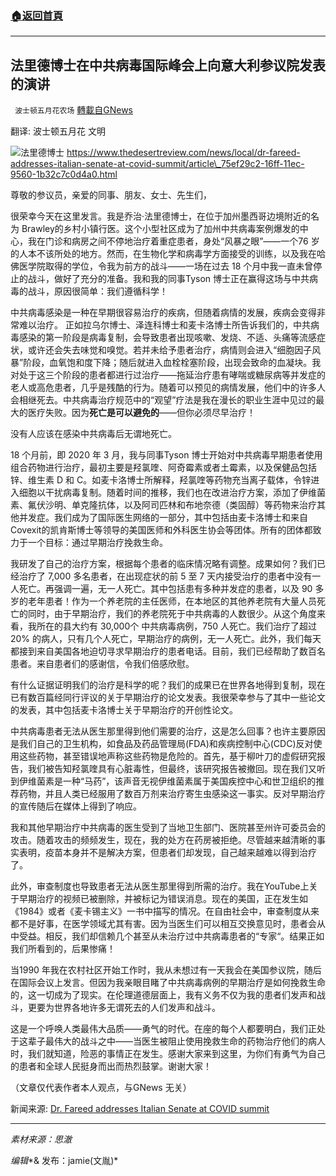 ###  [:house:返回首頁](https://github.com/ourhimalayas/txt)
---


## 法里德博士在中共病毒国际峰会上向意大利参议院发表的演讲
` 波士顿五月花农场` [轉載自GNews](https://gnews.org/zh-hans/1582424/)

翻译: 波士顿五月花  文明

![](https://assets.gnews.org/wp-content/uploads/2021/10/法里德博士在中共病毒国际峰会上向意大利参议院发表的演讲.jpg)法里德博士
https://www.thedesertreview.com/news/local/dr-fareed-addresses-italian-senate-at-covid-summit/article\_75ef29c2-16ff-11ec-9560-1b32c7c0d4a0.html

尊敬的参议员，亲爱的同事、朋友、女士、先生们，

很荣幸今天在这里发言。我是乔治·法里德博士，在位于加州墨西哥边境附近的名为 Brawley的乡村小镇行医。这个小型社区成为了加州中共病毒案例爆发的中心，我在门诊和病房之间不停地治疗着重症患者，身处“风暴之眼”——一个76 岁的人本不该所处的地方。然而，在生物化学和病毒学方面接受的训练，以及我在哈佛医学院取得的学位，令我为前方的战斗——一场在过去 18 个月中我一直未曾停止的战斗，做好了充分的准备。我和我的同事Tyson 博士正在赢得这场与中共病毒的战斗，原因很简单：我们遵循科学！

中共病毒感染是一种在早期很容易治疗的疾病，但随着病情的发展，疾病会变得非常难以治疗。 正如拉乌尔博士、泽连科博士和麦卡洛博士所告诉我们的，中共病毒感染的第一阶段是病毒复制，会导致患者出现咳嗽、发烧、不适、头痛等流感症状，或许还会失去味觉和嗅觉。若并未给予患者治疗，病情则会进入“细胞因子风暴”阶段，血氧饱和度下降；随后就进入血栓栓塞阶段，出现会致命的血凝块。我对处于这三个阶段的患者都进行过治疗——拖延治疗患有哮喘或糖尿病等并发症的老人或高危患者，几乎是残酷的行为。随着可以预见的病情发展，他们中的许多人会相继死去。中共病毒治疗规范中的“观望”疗法是我在漫长的职业生涯中见过的最大的医疗失败。因为**死亡是可以避免的**——但你必须尽早治疗！

没有人应该在感染中共病毒后无谓地死亡。

18 个月前，即 2020 年 3 月，我与同事Tyson 博士开始对中共病毒早期患者使用组合药物进行治疗，最初主要是羟氯喹、阿奇霉素或者土霉素，以及保健品包括锌、维生素 D 和 C。如麦卡洛博士所解释，羟氯喹等药物充当离子载体，令锌进入细胞以干扰病毒复制。随着时间的推移，我们也在改进治疗方案，添加了伊维菌素、氟伏沙明、单克隆抗体，以及阿司匹林和布地奈德（类固醇）等药物来治疗其他并发症。我们成为了国际医生网络的一部分，其中包括由麦卡洛博士和来自Covexit的凯肯斯博士等领导的美国医师和外科医生协会等团体。所有的团体都致力于一个目标：通过早期治疗挽救生命。

我研发了自己的治疗方案，根据每个患者的临床情况略有调整。成果如何？我们已经治疗了 7,000 多名患者，在出现症状的前 5 至 7 天内接受治疗的患者中没有一人死亡。再强调一遍，无一人死亡。其中包括患有多种并发症的患者，以及 90 多岁的老年患者！作为一个养老院的主任医师，在本地区的其他养老院有大量人员死亡的同时，由于早期治疗，我们的养老院死于中共病毒的人数很少。从这个角度来看，我所在的县大约有 30,000个 中共病毒病例，750 人死亡。我们治疗了超过 20% 的病人，只有几个人死亡，早期治疗的病例，无一人死亡。此外，我们每天都接到来自美国各地迫切寻求早期治疗的患者电话。目前，我们已经帮助了数百名患者。来自患者们的感谢信，令我们倍感欣慰。

有什么证据证明我们的治疗是科学的呢？我们的成果已在世界各地得到复制，现在已有数百篇经同行评议的关于早期治疗的论文发表。我很荣幸参与了其中一些论文的发表，其中包括麦卡洛博士关于早期治疗的开创性论文。

中共病毒患者无法从医生那里得到他们需要的治疗，这是怎么回事？也许主要原因是我们自己的卫生机构，如食品及药品管理局(FDA)和疾病控制中心(CDC)反对使用这些药物，甚至错误地声称这些药物是危险的。首先，基于柳叶刀的虚假研究报告，我们被告知羟氯喹具有心脏毒性，但最终，该研究报告被撤回。现在我们又听到伊维菌素是一种“马药”，该声音无视伊维菌素属于美国疾控中心和世卫组织的推荐药物，并且人类已经服用了数百万剂来治疗寄生虫感染这一事实。反对早期治疗的宣传随后在媒体上得到了响应。

我和其他早期治疗中共病毒的医生受到了当地卫生部门、医院甚至州许可委员会的攻击。随着攻击的频频发生，现在，我的处方在药房被拒绝。尽管越来越清晰的事实表明，疫苗本身并不是解决方案，但患者们却发现，自己越来越难以得到治疗了。

此外，审查制度也导致患者无法从医生那里得到所需的治疗。我在YouTube上关于早期治疗的视频已被删除，并被标记为错误消息。现在的美国，正在发生如《1984》或者《麦卡锡主义》一书中描写的情况。在自由社会中，审查制度从来都不是好事，在医学领域尤其有害。因为当医生们可以相互交换意见时，患者会从中受益。相反，我们却信赖几个甚至从未治疗过中共病毒患者的“专家“。结果正如我们所看到的，后果惨痛！

当1990 年我在农村社区开始工作时，我从未想过有一天我会在美国参议院，随后在国际会议上发言。但因为我亲眼目睹了中共病毒病例的早期治疗是如何挽救生命的，这一切成为了现实。在伦理道德层面上，我有义务不仅为我的患者们发声和战斗，更要为世界各地许多无谓死去的人们发声和战斗。

这是一个呼唤人类最伟大品质——勇气的时代。在座的每个人都要明白，我们正处于这辈子最伟大的战斗之中——当医生被阻止使用挽救生命的药物治疗他们的病人时，我们就知道，险恶的事情正在发生。感谢大家来到这里，为你们有勇气为自己的患者和全球人民挺身而出而热烈鼓掌。谢谢大家！

（文章仅代表作者本人观点，与GNews 无关）

新闻来源: [Dr. Fareed addresses Italian Senate at COVID summit](https://www.thedesertreview.com/news/local/dr-fareed-addresses-italian-senate-at-covid-summit/article_75ef29c2-16ff-11ec-9560-1b32c7c0d4a0.html)

* * *

*素材来源：思澈*

*编辑**& 发布：jamie(文胤)*
